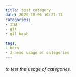 ```yaml
---
title: test_category
date: 2020-10-06 16:31:13
categories:
- 工具
- git
- git bash

tags:
- hexo
- 3-hexo usage of categories
---
```


###### to test the usage of categories.

